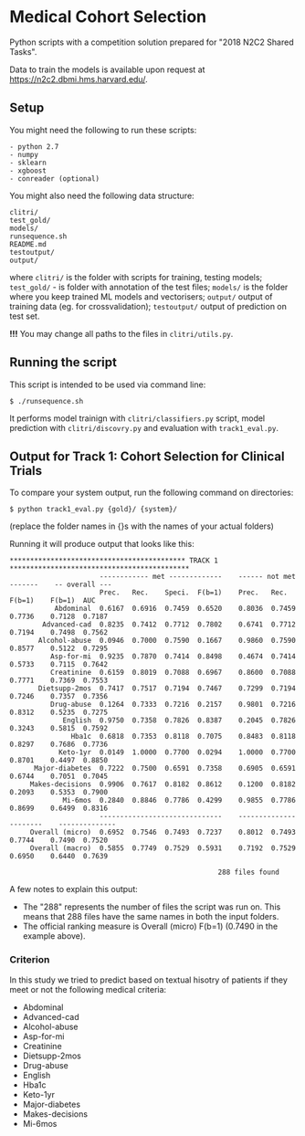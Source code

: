 # Medical Cohort Selection
Python scripts with a competition solution prepared for "2018 N2C2 Shared Tasks".

Data to train the models is available upon request at https://n2c2.dbmi.hms.harvard.edu/.

## Setup

You might need the following to run these scripts:
```
- python 2.7
- numpy
- sklearn
- xgboost
- conreader (optional)
```
You might also need the following data structure:

```
clitri/
test_gold/
models/
runsequence.sh
README.md 
testoutput/
output/
```

where `clitri/` is the folder with scripts for training, testing models; `test_gold/` - is folder with annotation of the test files; `models/` is the folder where you keep trained ML models and vectorisers; `output/` output of training data (eg. for crossvalidation); `testoutput/` output of prediction on test set.


**!!!** You may change all paths to the files in `clitri/utils.py`.

## Running the script

This script is intended to be used via command line:
```shell
$ ./runsequence.sh
```

It performs model trainign with `clitri/classifiers.py` script, model prediction with `clitri/discovry.py` and evaluation with 
`track1_eval.py`.

## Output for Track 1: Cohort Selection for Clinical Trials

To compare your system output, run the following command on directories:
```shell
$ python track1_eval.py {gold}/ {system}/
```
(replace the folder names in {}s with the names of your actual folders)

Running it will produce output that looks like this:

```
******************************************* TRACK 1 ********************************************
                      ------------ met -------------    ------ not met -------    -- overall ---
                      Prec.   Rec.    Speci.  F(b=1)    Prec.   Rec.    F(b=1)    F(b=1)  AUC
           Abdominal  0.6167  0.6916  0.7459  0.6520    0.8036  0.7459  0.7736    0.7128  0.7187
        Advanced-cad  0.8235  0.7412  0.7712  0.7802    0.6741  0.7712  0.7194    0.7498  0.7562
       Alcohol-abuse  0.0946  0.7000  0.7590  0.1667    0.9860  0.7590  0.8577    0.5122  0.7295
          Asp-for-mi  0.9235  0.7870  0.7414  0.8498    0.4674  0.7414  0.5733    0.7115  0.7642
          Creatinine  0.6159  0.8019  0.7088  0.6967    0.8600  0.7088  0.7771    0.7369  0.7553
       Dietsupp-2mos  0.7417  0.7517  0.7194  0.7467    0.7299  0.7194  0.7246    0.7357  0.7356
          Drug-abuse  0.1264  0.7333  0.7216  0.2157    0.9801  0.7216  0.8312    0.5235  0.7275
             English  0.9750  0.7358  0.7826  0.8387    0.2045  0.7826  0.3243    0.5815  0.7592
               Hba1c  0.6818  0.7353  0.8118  0.7075    0.8483  0.8118  0.8297    0.7686  0.7736
            Keto-1yr  0.0149  1.0000  0.7700  0.0294    1.0000  0.7700  0.8701    0.4497  0.8850
      Major-diabetes  0.7222  0.7500  0.6591  0.7358    0.6905  0.6591  0.6744    0.7051  0.7045
     Makes-decisions  0.9906  0.7617  0.8182  0.8612    0.1200  0.8182  0.2093    0.5353  0.7900
             Mi-6mos  0.2840  0.8846  0.7786  0.4299    0.9855  0.7786  0.8699    0.6499  0.8316
                      ------------------------------    ----------------------    --------------
     Overall (micro)  0.6952  0.7546  0.7493  0.7237    0.8012  0.7493  0.7744    0.7490  0.7520
     Overall (macro)  0.5855  0.7749  0.7529  0.5931    0.7192  0.7529  0.6950    0.6440  0.7639

                                                   288 files found
```

A few notes to explain this output:
- The "288" represents the number of files the script was run on. This means that 288 files have the same names in both the input folders.
- The official ranking measure is Overall (micro) F(b=1) (0.7490 in the example above).

### Criterion

In this study we tried to predict based on textual hisotry of patients if they meet or not the following medical criteria:

- Abdominal
- Advanced-cad
- Alcohol-abuse
- Asp-for-mi
- Creatinine
- Dietsupp-2mos
- Drug-abuse
- English
- Hba1c
- Keto-1yr
- Major-diabetes
- Makes-decisions
- Mi-6mos

